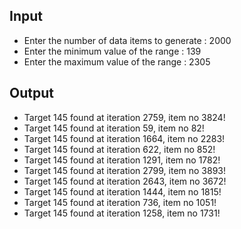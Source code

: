## Input 
 - Enter the number of data items to generate : 2000
 - Enter the minimum value of the range : 139
 - Enter the maximum value of the range : 2305

## Output
- Target 145 found at iteration 2759, item no 3824!
- Target 145 found at iteration 59, item no 82!
- Target 145 found at iteration 1664, item no 2283!
- Target 145 found at iteration 622, item no 852!
- Target 145 found at iteration 1291, item no 1782!
- Target 145 found at iteration 2799, item no 3893!
- Target 145 found at iteration 2643, item no 3672!
- Target 145 found at iteration 1444, item no 1815!
- Target 145 found at iteration 736, item no 1051!
- Target 145 found at iteration 1258, item no 1731!
